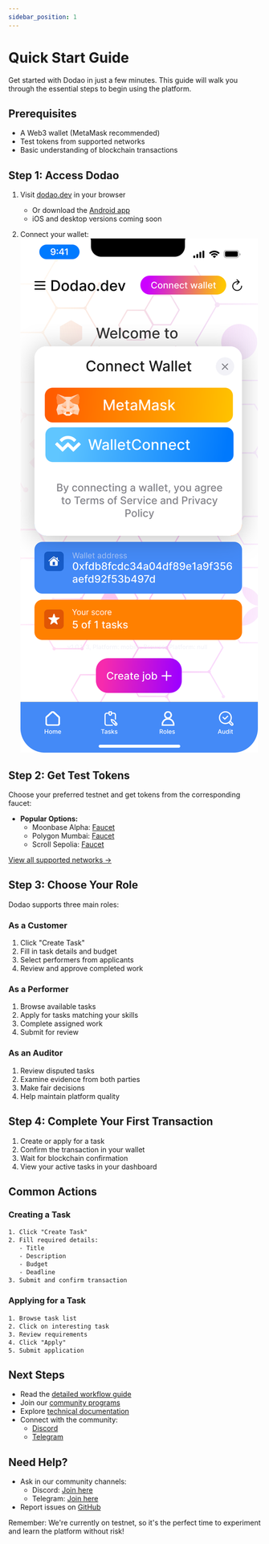 ```yaml
---
sidebar_position: 1
---
```


# Quick Start Guide

Get started with Dodao in just a few minutes. This guide will walk you through the essential steps to begin using the platform.

## Prerequisites

- A Web3 wallet (MetaMask recommended)
- Test tokens from supported networks
- Basic understanding of blockchain transactions

## Step 1: Access Dodao

1. Visit [dodao.dev](https://dodao.dev) in your browser
   - Or download the [Android app](https://github.com/devopsdao/devopsdao/tags)
   - iOS and desktop versions coming soon

2. Connect your wallet:
   ![Connect Wallet Dialog](../img/design-prototype/connect-wallet-dialog-iphone.svg)

## Step 2: Get Test Tokens

Choose your preferred testnet and get tokens from the corresponding faucet:

- **Popular Options:**
  - Moonbase Alpha: [Faucet](https://apps.moonbeam.network/moonbase-alpha/faucet/)
  - Polygon Mumbai: [Faucet](https://faucet.polygon.technology/)
  - Scroll Sepolia: [Faucet](https://scroll.io/alpha/faucet)

[View all supported networks →](../how-dodao-works.md#getting-started)

## Step 3: Choose Your Role

Dodao supports three main roles:

### As a Customer
1. Click "Create Task"
2. Fill in task details and budget
3. Select performers from applicants
4. Review and approve completed work

### As a Performer
1. Browse available tasks
2. Apply for tasks matching your skills
3. Complete assigned work
4. Submit for review

### As an Auditor
1. Review disputed tasks
2. Examine evidence from both parties
3. Make fair decisions
4. Help maintain platform quality

## Step 4: Complete Your First Transaction

1. Create or apply for a task
2. Confirm the transaction in your wallet
3. Wait for blockchain confirmation
4. View your active tasks in your dashboard

## Common Actions

### Creating a Task
```
1. Click "Create Task"
2. Fill required details:
   - Title
   - Description
   - Budget
   - Deadline
3. Submit and confirm transaction
```

### Applying for a Task
```
1. Browse task list
2. Click on interesting task
3. Review requirements
4. Click "Apply"
5. Submit application
```

## Next Steps

- Read the [detailed workflow guide](../how-dodao-works.md)
- Join our [community programs](../community-programs/developer-program.md)
- Explore [technical documentation](../smart-contract.md)
- Connect with the community:
  - [Discord](https://discord.gg/qJwsv45QTd)
  - [Telegram](https://t.me/dodao_group)

## Need Help?

- Ask in our community channels:
  - Discord: [Join here](https://discord.gg/qJwsv45QTd)
  - Telegram: [Join here](https://t.me/dodao_group)
- Report issues on [GitHub](https://github.com/devopsdao/devopsdao)

Remember: We're currently on testnet, so it's the perfect time to experiment and learn the platform without risk!
